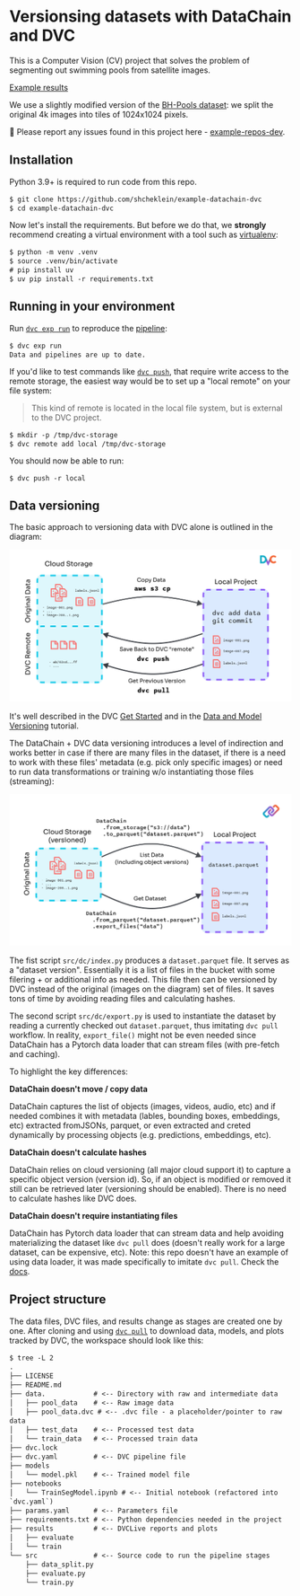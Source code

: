 # Versionsing datasets with DataChain and DVC

This is a Computer Vision (CV) project that solves the problem of segmenting out 
swimming pools from satellite images.

[Example results](./results/evaluate/plots/images/)

We use a slightly modified version of the [BH-Pools dataset](http://patreo.dcc.ufmg.br/2020/07/29/bh-pools-watertanks-datasets/):
we split the original 4k images into tiles of 1024x1024 pixels.

🐛 Please report any issues found in this project here -
[example-repos-dev](https://github.com/iterative/example-repos-dev).

## Installation

Python 3.9+ is required to run code from this repo.

```console
$ git clone https://github.com/shcheklein/example-datachain-dvc
$ cd example-datachain-dvc
```

Now let's install the requirements. But before we do that, we **strongly**
recommend creating a virtual environment with a tool such as
[virtualenv](https://virtualenv.pypa.io/en/stable/):

```console
$ python -m venv .venv
$ source .venv/bin/activate
# pip install uv
$ uv pip install -r requirements.txt
```

## Running in your environment

Run [`dvc exp run`](https://man.dvc.org/exp/run) to reproduce the
[pipeline](https://dvc.org/doc/user-guide/pipelines/defining-pipelinese):

```console
$ dvc exp run
Data and pipelines are up to date.
```

If you'd like to test commands like [`dvc push`](https://man.dvc.org/push),
that require write access to the remote storage, the easiest way would be to set
up a "local remote" on your file system:

> This kind of remote is located in the local file system, but is external to
> the DVC project.

```console
$ mkdir -p /tmp/dvc-storage
$ dvc remote add local /tmp/dvc-storage
```

You should now be able to run:

```console
$ dvc push -r local
```

## Data versioning

The basic approach to versioning data with DVC alone is outlined in the
diagram:

![](./resources/dvc-versioning.png)

It's well described in the DVC [Get Started](https://dvc.org/doc/start) and in
the [Data and Model Versioning](https://dvc.org/doc/use-cases/versioning-data-and-models/tutorial)
tutorial.

The DataChain + DVC data versioning introduces a level of indirection and works
better in case if there are many files in the dataset, if there is a need to 
work with these files' metadata (e.g. pick only specific images) or need to run
data transformations or training w/o instantiating those files (streaming):

![](./resources/datachain-versioning.png)

The fist script `src/dc/index.py` produces a `dataset.parquet` file. It serves
as a "dataset version". Essentially it is a list of files in the bucket with
some filering + or additional info as needed. This file then can be versioned
by DVC instead of the original (images on the diagram) set of files. It saves
tons of time by avoiding reading files and calculating hashes.

The second script `src/dc/export.py` is used to instantiate the dataset by
reading a currently checked out `dataset.parquet`, thus imitating `dvc pull`
workflow. In reality, `export_file()` might not be even needed since DataChain
has a Pytorch data loader that can stream files (with pre-fetch and caching).

To highlight the key differences:

**DataChain doesn't move / copy data**

DataChain captures the list of objects (images, videos, audio, etc) and if
needed combines it with metadata (lables, bounding boxes, embeddings, etc)
extracted fromJSONs, parquet, or even extracted and creted dynamically by
processing objects (e.g. predictions, embeddings, etc).

**DataChain doesn't calculate hashes**

DataChain relies on cloud versioning (all major cloud support it) to capture
a specific object version (version id). So, if an object is modified or removed
it still can be retrieved later (versioning should be enabled). There is no
need to calculate hashes like DVC does.

**DataChain doesn't require instantiating files**

DataChain has Pytorch data loader that can stream data and help avoiding
materializing the dataset like `dvc pull` does (doesn't really work for a
large dataset, can be expensive, etc). Note: this repo doesn't have an
example of using data loader, it was made specifically to imitate `dvc pull`.
Check the [docs](https://docs.datachain.ai/examples/#passing-data-to-training).

## Project structure

The data files, DVC files, and results change as stages are created one by one.
After cloning and using [`dvc pull`](https://man.dvc.org/pull) to download
data, models, and plots tracked by DVC, the workspace should look like this:

```console
$ tree -L 2
.
├── LICENSE
├── README.md
├── data.            # <-- Directory with raw and intermediate data
│   ├── pool_data    # <-- Raw image data
│   ├── pool_data.dvc # <-- .dvc file - a placeholder/pointer to raw data
│   ├── test_data    # <-- Processed test data
│   └── train_data   # <-- Processed train data
├── dvc.lock
├── dvc.yaml         # <-- DVC pipeline file
├── models
│   └── model.pkl    # <-- Trained model file
├── notebooks
│   └── TrainSegModel.ipynb # <-- Initial notebook (refactored into `dvc.yaml`) 
├── params.yaml      # <-- Parameters file
├── requirements.txt # <-- Python dependencies needed in the project
├── results          # <-- DVCLive reports and plots
│   ├── evaluate
│   └── train
└── src              # <-- Source code to run the pipeline stages
    ├── data_split.py
    ├── evaluate.py
    └── train.py
```

